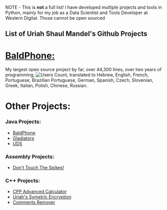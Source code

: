 NOTE - This is **not** a full list! I have developed multiple projects and tools in Python, mainly for my job as a Data Scientist and Tools Developer at Western Digital. Those cannot be open sourced
## List of Uriah Shaul Mandel's Github Projects

# [BaldPhone:](https://github.com/UriahShaulMandel/BaldPhone)
My largest open source project by far, over 44,300 lines, over two years of programming, ![Users Count](https://img.shields.io/endpoint?url=https%3A%2F%2Fbpbadge.000webhostapp.com%2Fget_badge.php), translated to Hebrew, English, French, Portuguese, Brazilian Portuguese, German, Spanish, Czech, Slovenian, Greek, Italian, Polish, Chinese, Russian.

# Other Projects:
### Java Projects:
 - [BaldPhone](https://github.com/UriahShaulMandel/BaldPhone)
 - [Gladiators](https://github.com/UriahShaulMandel/Gladiators)
 - [UDS](https://github.com/UriahShaulMandel/UDS)
### Assembly Projects:
 - [Don't Touch The Spikes!](https://github.com/UriahShaulMandel/Don-t-Touch-The-Spikes)
### C++ Projects:
 - [CPP Advanced Calculator](https://github.com/UriahShaulMandel/CPP-Advanced-Calculator)
 - [Uriah's Symetric Encryption](https://github.com/UriahShaulMandel/Uriah-s-Symmetric-Encryption)
 - [Comments Remover](https://github.com/UriahShaulMandel/CommentsRemover)
